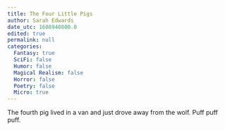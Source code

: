 ```yaml
---
title: The Four Little Pigs
author: Sarah Edwards
date_utc: 1608940800.0
edited: true
permalink: null
categories:
  Fantasy: true
  SciFi: false
  Humor: false
  Magical Realism: false
  Horror: false
  Poetry: false
  Micro: true
---
```

The fourth pig lived in a van and just drove away from the wolf. Puff puff puff.
